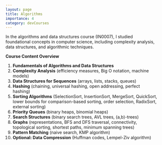 ```yaml
---
layout: page
title: Algorithms
importance: 4
category: devCourses
---
```


In the algorithms and data structures course (IN0007), I studied foundational concepts in computer science, including complexity analysis, data structures, and algorithmic techniques.

**Course Content Overview**

1. **Fundamentals of Algorithms and Data Structures**
2. **Complexity Analysis** (efficiency measures, Big O notation, machine models)
3. **Data Structures for Sequences** (arrays, lists, stacks, queues)
4. **Hashing** (chaining, universal hashing, open addressing, perfect hashing)
5. **Sorting Algorithms** (SelectionSort, InsertionSort, MergeSort, QuickSort, lower bounds for comparison-based sorting, order selection, RadixSort, external sorting)
6. **Priority Queues** (binary heaps, binomial heaps)
7. **Search Structures** (binary search trees, AVL trees, (a,b)-trees)
8. **Graphs** (representations, BFS and DFS traversal, connectivity, topological sorting, shortest paths, minimum spanning trees)
9. **Pattern Matching** (naive search, KMP algorithm)
10. **Optional: Data Compression** (Huffman codes, Lempel-Ziv algorithm)

